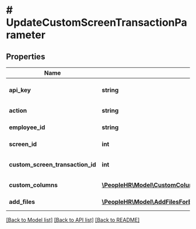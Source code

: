 # # UpdateCustomScreenTransactionParameter

## Properties

Name | Type | Description | Notes
------------ | ------------- | ------------- | -------------
**api_key** | **string** | APIKey for employee custom screen api to UpdateCustomScreenTransaction |
**action** | **string** | Action name &#x3D; UpdateCustomScreenTransaction |
**employee_id** | **string** | EmployeeId for update custom screen transaction |
**screen_id** | **int** | ScreenId for update custom screen transaction |
**custom_screen_transaction_id** | **int** | CustomScreenTransactionId for update custom screen transaction |
**custom_columns** | [**\PeopleHR\Model\CustomColumnsForEmployeeCustomScreenObjectInner[]**](CustomColumnsForEmployeeCustomScreenObjectInner.md) | CustomColumns for update custom screen transaction |
**add_files** | [**\PeopleHR\Model\AddFilesForEmployeeCustomScreenObjectInner[]**](AddFilesForEmployeeCustomScreenObjectInner.md) | AddFiles for update custom screen transaction |

[[Back to Model list]](../../README.md#models) [[Back to API list]](../../README.md#endpoints) [[Back to README]](../../README.md)
